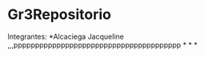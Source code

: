# Gr3Repositorio

Integrantes:
*Alcaciega Jacqueline ,,,ppppppppppppppppppppppppppppppppppppppp
*
*
*
